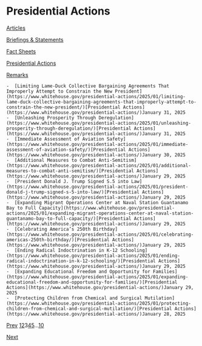 # 					Presidential Actions				

[Articles](/articles/)

[Briefings &amp; Statements](/briefings-statements/)

[Fact Sheets](/fact-sheets/)

[Presidential Actions](/presidential-actions/)

[Remarks](/remarks/)

    -  [Limiting Lame-Duck Collective Bargaining Agreements That Improperly Attempt to Constrain the New President](https://www.whitehouse.gov/presidential-actions/2025/01/limiting-lame-duck-collective-bargaining-agreements-that-improperly-attempt-to-constrain-the-new-president/)[Presidential Actions](https://www.whitehouse.gov/presidential-actions/)January 31, 2025 
    -  [Unleashing Prosperity Through Deregulation](https://www.whitehouse.gov/presidential-actions/2025/01/unleashing-prosperity-through-deregulation/)[Presidential Actions](https://www.whitehouse.gov/presidential-actions/)January 31, 2025 
    -  [Immediate Assessment of Aviation Safety](https://www.whitehouse.gov/presidential-actions/2025/01/immediate-assessment-of-aviation-safety/)[Presidential Actions](https://www.whitehouse.gov/presidential-actions/)January 30, 2025 
    -  [Additional Measures to Combat Anti-Semitism](https://www.whitehouse.gov/presidential-actions/2025/01/additional-measures-to-combat-anti-semitism/)[Presidential Actions](https://www.whitehouse.gov/presidential-actions/)January 29, 2025 
    -  [President Donald J. Trump Signed S.5 into Law](https://www.whitehouse.gov/presidential-actions/2025/01/president-donald-j-trump-signed-s-5-into-law/)[Presidential Actions](https://www.whitehouse.gov/presidential-actions/)January 29, 2025 
    -  [Expanding Migrant Operations Center at Naval Station Guantanamo Bay to Full Capacity](https://www.whitehouse.gov/presidential-actions/2025/01/expanding-migrant-operations-center-at-naval-station-guantanamo-bay-to-full-capacity/)[Presidential Actions](https://www.whitehouse.gov/presidential-actions/)January 29, 2025 
    -  [Celebrating America’s 250th Birthday](https://www.whitehouse.gov/presidential-actions/2025/01/celebrating-americas-250th-birthday/)[Presidential Actions](https://www.whitehouse.gov/presidential-actions/)January 29, 2025 
    -  [Ending Radical Indoctrination in K-12 Schooling](https://www.whitehouse.gov/presidential-actions/2025/01/ending-radical-indoctrination-in-k-12-schooling/)[Presidential Actions](https://www.whitehouse.gov/presidential-actions/)January 29, 2025 
    -  [Expanding Educational Freedom and Opportunity for Families](https://www.whitehouse.gov/presidential-actions/2025/01/expanding-educational-freedom-and-opportunity-for-families/)[Presidential Actions](https://www.whitehouse.gov/presidential-actions/)January 29, 2025 
    -  [Protecting Children from Chemical and Surgical Mutilation](https://www.whitehouse.gov/presidential-actions/2025/01/protecting-children-from-chemical-and-surgical-mutilation/)[Presidential Actions](https://www.whitehouse.gov/presidential-actions/)January 28, 2025 

[Prev](https://www.whitehouse.gov/presidential-actions/page/2/)
[1](https://www.whitehouse.gov/presidential-actions/)[2](https://www.whitehouse.gov/presidential-actions/page/2/)3[4](https://www.whitehouse.gov/presidential-actions/page/4/)[5](https://www.whitehouse.gov/presidential-actions/page/5/)…[10](https://www.whitehouse.gov/presidential-actions/page/10/)

[Next](https://www.whitehouse.gov/presidential-actions/page/4/)
